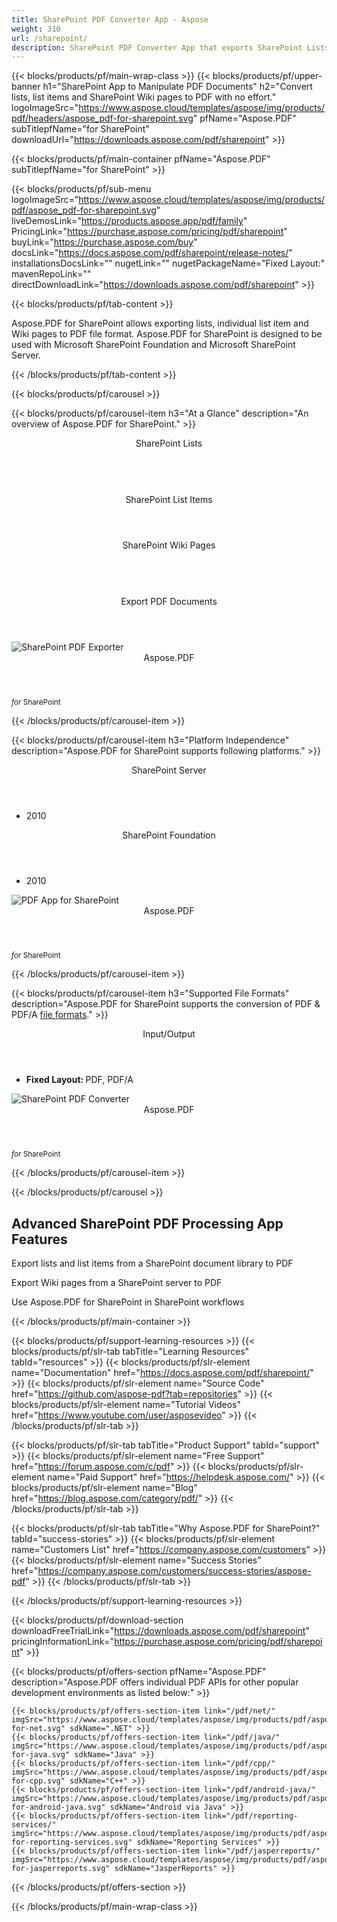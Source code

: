 ```yaml
---
title: SharePoint PDF Converter App - Aspose 
weight: 310
url: /sharepoint/ 
description: SharePoint PDF Converter App that exports SharePoint Lists list Items Wiki Pages to PDF file format from SharePoint document library without Adobe installed
---
```


{{< blocks/products/pf/main-wrap-class >}}
{{< blocks/products/pf/upper-banner h1="SharePoint App to Manipulate PDF Documents" h2="Convert lists, list items and SharePoint Wiki pages to PDF with no effort." logoImageSrc="https://www.aspose.cloud/templates/aspose/img/products/pdf/headers/aspose_pdf-for-sharepoint.svg" pfName="Aspose.PDF" subTitlepfName="for SharePoint" downloadUrl="https://downloads.aspose.com/pdf/sharepoint" >}}

{{< blocks/products/pf/main-container pfName="Aspose.PDF" subTitlepfName="for SharePoint" >}}

{{< blocks/products/pf/sub-menu logoImageSrc="https://www.aspose.cloud/templates/aspose/img/products/pdf/aspose_pdf-for-sharepoint.svg" liveDemosLink="https://products.aspose.app/pdf/family" PricingLink="https://purchase.aspose.com/pricing/pdf/sharepoint" buyLink="https://purchase.aspose.com/buy" docsLink="https://docs.aspose.com/pdf/sharepoint/release-notes/" installationsDocsLink="" nugetLink="" nugetPackageName="Fixed Layout:" mavenRepoLink="" directDownloadLink="https://downloads.aspose.com/pdf/sharepoint" >}}

{{< blocks/products/pf/tab-content >}}
<p>
 Aspose.PDF for SharePoint allows exporting lists, individual list item and Wiki pages to PDF file format. Aspose.PDF for SharePoint is designed to be used with Microsoft SharePoint Foundation and Microsoft SharePoint Server.
</p>

{{< /blocks/products/pf/tab-content >}}

<!--Diagrams Start-->
{{< blocks/products/pf/carousel >}}

{{< blocks/products/pf/carousel-item h3="At a Glance" description="An overview of Aspose.PDF for SharePoint." >}}
<div class="diagram1 d1-sharepoint">
 <div class="d1-row">
  <div class="d1-col d1-left">
   <header>
    <i class="fa fa-list-ul">
    </i>
    SharePoint Lists
   </header>
   <br/>
   <header>
    <i class="fa fa-list-alt">
    </i>
    SharePoint List Items
   </header>
  </div>
  <!--/left-->
  <div class="d1-col d1-right">
   <header>
    <i class="fa fa-wikipedia-w">
    </i>
    SharePoint Wiki Pages
   </header>
   <br/>
   <header>
    <i class="fa fa-file-pdf-o">
    </i>
    Export PDF Documents
   </header>
  </div>
  <!--/right-->
 </div>
 <!--/row-->
 <div class="d1-logo">
  <img alt="SharePoint PDF Exporter" src="https://www.aspose.cloud/templates/aspose/img/products/pdf/aspose_pdf-for-sharepoint.svg"/>
  <header>
   Aspose.PDF
  </header>
  <footer>
   <small>
    <em>
     for
    </em>
    SharePoint
   </small>
  </footer>
 </div>
 <!--/logo-->
</div>

{{< /blocks/products/pf/carousel-item >}}

{{< blocks/products/pf/carousel-item h3="Platform Independence" description="Aspose.PDF for SharePoint supports following platforms." >}}
<div class="diagram1 d1-sharepoint">
 <div class="d1-row">
  <div class="d1-col d1-left">
   <header style="padding-left: 0px;">
    <i class="fa fa-cubes">
    </i>
    SharePoint Server
   </header>
   <ul>
    <li>
     2010
    </li>
   </ul>
  </div>
  <!--/left-->
  <div class="d1-col d1-right">
   <header style="padding-left: 0px;">
    <i class="fa fa-cubes">
    </i>
    SharePoint Foundation
   </header>
   <ul>
    <li>
     2010
    </li>
   </ul>
  </div>
  <!--/right-->
 </div>
 <!--/row-->
 <div class="d1-logo">
  <img alt="PDF App for SharePoint" src="https://www.aspose.cloud/templates/aspose/img/products/pdf/aspose_pdf-for-sharepoint.svg"/>
  <header>
   Aspose.PDF
  </header>
  <footer>
   <small>
    <em>
     for
    </em>
    SharePoint
   </small>
  </footer>
 </div>
 <!--/logo-->
</div>

{{< /blocks/products/pf/carousel-item >}}

{{< blocks/products/pf/carousel-item h3="Supported File Formats" description="Aspose.PDF for SharePoint supports the conversion of PDF & PDF/A [file formats](https://docs.aspose.com/pdf/sharepoint/supported-file-formats/)." >}}
<div class="diagram1 d2 d1-sharepoint">
 <div class="d1-row">
  <div class="d1-col d1-left">
   <header>
    <i class="fa fa-arrows-v">
    </i>
    Input/Output
   </header>
   <ul>
    <li>
     <b>
      Fixed Layout:
     </b>
     PDF, PDF/A
    </li>
   </ul>
  </div>
  <!--/left-->
  <div class="d1-col d1-right">
   <!--/right-->
  </div>
  <!--/row-->
  <div class="d1-logo">
   <img alt="SharePoint PDF Converter" src="https://www.aspose.cloud/templates/aspose/img/products/pdf/aspose_pdf-for-sharepoint.svg"/>
   <header>
    Aspose.PDF
   </header>
   <footer>
    <small>
     <em>
      for
     </em>
     SharePoint
    </small>
   </footer>
  </div>
  <!--/logo-->
 </div>
 <!--/diagram2-->
</div>

{{< /blocks/products/pf/carousel-item >}}

{{< /blocks/products/pf/carousel >}}
<!--Diagrams End-->

<!--Feature-section Start-->
<div class="container-fluid features-section bg-gray singleproduct">
 <a class="anchor" id="features" name="features">
 </a>
 <div class="row">
  <div class="container">
   <h2 class="pr-ft">
    Advanced SharePoint PDF Processing App Features
   </h2>
   <p>
   </p>
   <div class="col-lg-4">
    <em class="fa fa-list-alt ico-blue fa-2x col-lg-2">
    </em>
    <p class="col-lg-10">
     Export lists and list items from a SharePoint document library to PDF
    </p>
   </div>
   <div class="col-lg-4">
    <em class="fa fa-server ico-blue fa-2x col-lg-2">
    </em>
    <p class="col-lg-10">
     Export Wiki pages from a SharePoint server to PDF
    </p>
   </div>
   <div class="col-lg-4">
    <em class="fa fa-file-pdf-o ico-blue fa-2x col-lg-2">
    </em>
    <p class="col-lg-10">
     Use Aspose.PDF for SharePoint in SharePoint workflows
    </p>
   </div>
   <!--

<div class="col-lg-4"><em class="fa fa-html5 ico-blue fa-2x col-lg-2"> </em>

<p class="col-lg-10">Concatenate supported file formats(HTML, Text and Image) during conversion</p>

</div>

-->
   <div class="col-lg-12">
    <h2 class="h2title">
     High Fidelity Export to PDF Documents
    </h2>
    <p>
     Aspose.PDF for SharePoint allows you to export list items and Wiki pages directly to Portable Document Format (PDF) with highest fidelity possible, that is; the exported PDF documents that look identical to the source web page.
    </p>
   </div>
   <div class="col-lg-12">
    <h2 class="h2title">
     Adobe Acrobat Automation – Not Needed
    </h2>
    <p>
     Aspose.PDF for SharePoint is built using managed code that can be installed and deployed as a single SharePoint app without needing Adobe Acrobat installed. It is easier and flexible to use compared to Adobe Acrobat automation.
    </p>
   </div>
  </div>
 </div>
</div>
<!--Feature-section End-->

{{< /blocks/products/pf/main-container >}}


{{< blocks/products/pf/support-learning-resources >}}
{{< blocks/products/pf/slr-tab tabTitle="Learning Resources" tabId="resources" >}}
{{< blocks/products/pf/slr-element name="Documentation" href="https://docs.aspose.com/pdf/sharepoint/" >}}
{{< blocks/products/pf/slr-element name="Source Code" href="https://github.com/aspose-pdf?tab=repositories" >}}
{{< blocks/products/pf/slr-element name="Tutorial Videos" href="https://www.youtube.com/user/asposevideo" >}}
{{< /blocks/products/pf/slr-tab >}}

{{< blocks/products/pf/slr-tab tabTitle="Product Support" tabId="support" >}}
{{< blocks/products/pf/slr-element name="Free Support" href="https://forum.aspose.com/c/pdf" >}}
{{< blocks/products/pf/slr-element name="Paid Support" href="https://helpdesk.aspose.com/" >}}
{{< blocks/products/pf/slr-element name="Blog" href="https://blog.aspose.com/category/pdf/" >}}
{{< /blocks/products/pf/slr-tab >}}

{{< blocks/products/pf/slr-tab tabTitle="Why Aspose.PDF for SharePoint?" tabId="success-stories" >}}
{{< blocks/products/pf/slr-element name="Customers List" href="https://company.aspose.com/customers" >}}
{{< blocks/products/pf/slr-element name="Success Stories" href="https://company.aspose.com/customers/success-stories/aspose-pdf" >}}
{{< /blocks/products/pf/slr-tab >}}

{{< /blocks/products/pf/support-learning-resources >}}

{{< blocks/products/pf/download-section downloadFreeTrialLink="https://downloads.aspose.com/pdf/sharepoint" pricingInformationLink="https://purchase.aspose.com/pricing/pdf/sharepoint" >}}

{{< blocks/products/pf/offers-section pfName="Aspose.PDF" description="Aspose.PDF offers individual PDF APIs for other popular development environments as listed below:" >}}

    {{< blocks/products/pf/offers-section-item link="/pdf/net/" imgSrc="https://www.aspose.cloud/templates/aspose/img/products/pdf/aspose_pdf-for-net.svg" sdkName=".NET" >}}
    {{< blocks/products/pf/offers-section-item link="/pdf/java/" imgSrc="https://www.aspose.cloud/templates/aspose/img/products/pdf/aspose_pdf-for-java.svg" sdkName="Java" >}}
    {{< blocks/products/pf/offers-section-item link="/pdf/cpp/" imgSrc="https://www.aspose.cloud/templates/aspose/img/products/pdf/aspose_pdf-for-cpp.svg" sdkName="C++" >}}
    {{< blocks/products/pf/offers-section-item link="/pdf/android-java/" imgSrc="https://www.aspose.cloud/templates/aspose/img/products/pdf/aspose_pdf-for-android-java.svg" sdkName="Android via Java" >}}
    {{< blocks/products/pf/offers-section-item link="/pdf/reporting-services/" imgSrc="https://www.aspose.cloud/templates/aspose/img/products/pdf/aspose_pdf-for-reporting-services.svg" sdkName="Reporting Services" >}}
    {{< blocks/products/pf/offers-section-item link="/pdf/jasperreports/" imgSrc="https://www.aspose.cloud/templates/aspose/img/products/pdf/aspose_pdf-for-jasperreports.svg" sdkName="JasperReports" >}}

{{< /blocks/products/pf/offers-section >}}

{{< /blocks/products/pf/main-wrap-class >}}